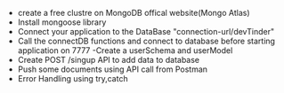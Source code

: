 - create a free clustre on MongoDB offical website(Mongo Atlas)
- Install mongoose library
- Connect your application to the DataBase "connection-url/devTinder"
- Call the connectDB functions and connect to database before starting  application on 7777
-Create a userSchema and userModel 
- Create POST /singup API to add data to database
- Push some documents using API call from Postman  
- Error Handling using try,catch

